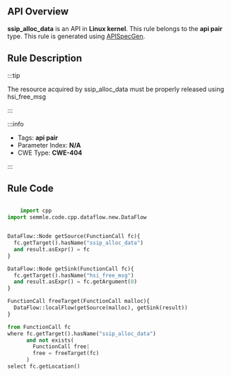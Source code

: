 ---
---


## API Overview
**ssip_alloc_data** is an API in **Linux kernel**. This rule belongs to the **api pair** type. This rule is generated using [APISpecGen](../../tools/APISpecGen).
## Rule Description

:::tip

The resource acquired by ssip_alloc_data must be properly released using hsi_free_msg

:::

:::info

- Tags: **api pair**
- Parameter Index: **N/A**
- CWE Type: **CWE-404**

:::

## Rule Code
```python

    import cpp
import semmle.code.cpp.dataflow.new.DataFlow


DataFlow::Node getSource(FunctionCall fc){
  fc.getTarget().hasName("ssip_alloc_data")
  and result.asExpr() = fc
}

DataFlow::Node getSink(FunctionCall fc){
  fc.getTarget().hasName("hsi_free_msg")
  and result.asExpr() = fc.getArgument(0)
}

FunctionCall freeTarget(FunctionCall malloc){
  DataFlow::localFlow(getSource(malloc), getSink(result))
}

from FunctionCall fc
where fc.getTarget().hasName("ssip_alloc_data")
      and not exists(
        FunctionCall free| 
        free = freeTarget(fc)
      )
select fc.getLocation()

    
```